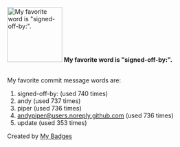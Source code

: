 <img src="https://my-badges.github.io/my-badges/favorite-word.png" alt="My favorite word is &quot;signed-off-by:&quot;." title="My favorite word is &quot;signed-off-by:&quot;." width="128">
<strong>My favorite word is &quot;signed-off-by:&quot;.</strong>
<br><br>

My favorite commit message words are:

1. signed-off-by: (used 740 times)
2. andy (used 737 times)
3. piper (used 736 times)
4. <andypiper@users.noreply.github.com> (used 736 times)
5. update (used 353 times)


Created by <a href="https://github.com/my-badges/my-badges">My Badges</a>